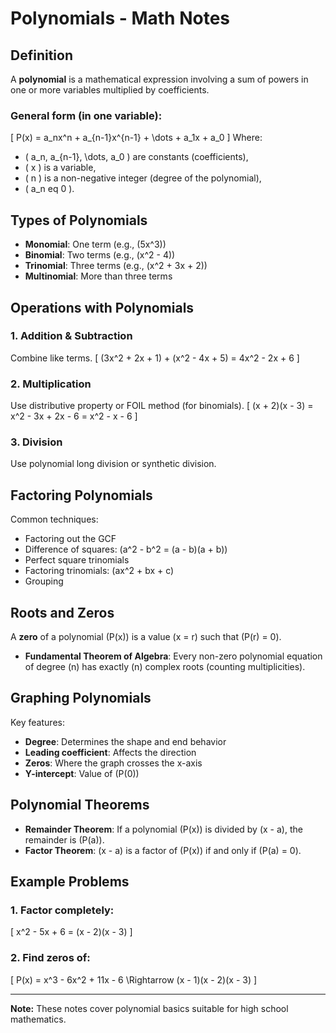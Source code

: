 # Polynomials - Math Notes

## Definition

A **polynomial** is a mathematical expression involving a sum of powers in one or more variables multiplied by coefficients.

### General form (in one variable):
\[
P(x) = a_nx^n + a_{n-1}x^{n-1} + \dots + a_1x + a_0
\]
Where:
- \( a_n, a_{n-1}, \dots, a_0 \) are constants (coefficients),
- \( x \) is a variable,
- \( n \) is a non-negative integer (degree of the polynomial),
- \( a_n 
eq 0 \).

## Types of Polynomials

- **Monomial**: One term (e.g., \(5x^3\))
- **Binomial**: Two terms (e.g., \(x^2 - 4\))
- **Trinomial**: Three terms (e.g., \(x^2 + 3x + 2\))
- **Multinomial**: More than three terms

## Operations with Polynomials

### 1. Addition & Subtraction
Combine like terms.
\[
(3x^2 + 2x + 1) + (x^2 - 4x + 5) = 4x^2 - 2x + 6
\]

### 2. Multiplication
Use distributive property or FOIL method (for binomials).
\[
(x + 2)(x - 3) = x^2 - 3x + 2x - 6 = x^2 - x - 6
\]

### 3. Division
Use polynomial long division or synthetic division.

## Factoring Polynomials

Common techniques:
- Factoring out the GCF
- Difference of squares: \(a^2 - b^2 = (a - b)(a + b)\)
- Perfect square trinomials
- Factoring trinomials: \(ax^2 + bx + c\)
- Grouping

## Roots and Zeros

A **zero** of a polynomial \(P(x)\) is a value \(x = r\) such that \(P(r) = 0\).

- **Fundamental Theorem of Algebra**: Every non-zero polynomial equation of degree \(n\) has exactly \(n\) complex roots (counting multiplicities).

## Graphing Polynomials

Key features:
- **Degree**: Determines the shape and end behavior
- **Leading coefficient**: Affects the direction
- **Zeros**: Where the graph crosses the x-axis
- **Y-intercept**: Value of \(P(0)\)

## Polynomial Theorems

- **Remainder Theorem**: If a polynomial \(P(x)\) is divided by \(x - a\), the remainder is \(P(a)\).
- **Factor Theorem**: \(x - a\) is a factor of \(P(x)\) if and only if \(P(a) = 0\).

## Example Problems

### 1. Factor completely:
\[
x^2 - 5x + 6 = (x - 2)(x - 3)
\]

### 2. Find zeros of:
\[
P(x) = x^3 - 6x^2 + 11x - 6 \Rightarrow (x - 1)(x - 2)(x - 3)
\]

---

**Note:** These notes cover polynomial basics suitable for high school mathematics.

